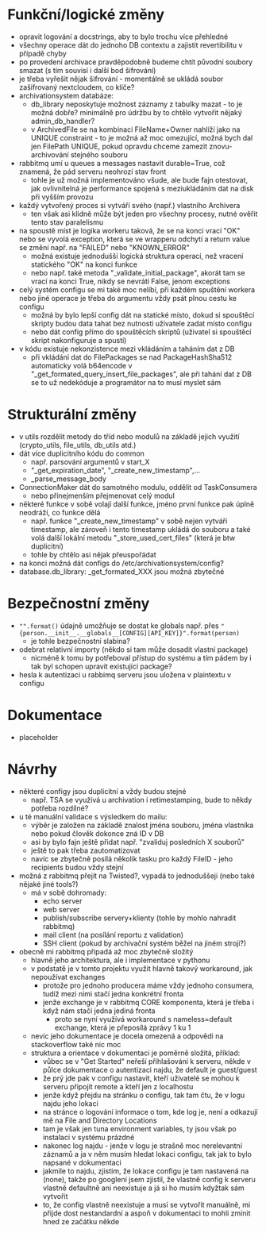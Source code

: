 # Funkční/logické změny
- opravit logování a docstrings, aby to bylo trochu více přehledné
- všechny operace dát do jednoho DB contextu a zajistit revertibilitu v případě chyby
- po provedení archivace pravděpodobně budeme chtít původní soubory smazat (s tím souvisí i další bod šifrování)
- je třeba vyřešit nějak šifrování - momentálně se ukládá soubor zašifrovaný nextcloudem, co klíče?
- archivationsystem databáze:
    - db_library neposkytuje možnost záznamy z tabulky mazat - to je možná dobře? minimálně pro údržbu by to chtělo vytvořit nějaký admin_db_handler?
    - v ArchivedFile se na kombinaci FileName+Owner nahlíží jako na UNIQUE constraint - to je možná až moc omezující, možná bych dal jen FilePath UNIQUE, pokud opravdu chceme zamezit znovu-archivování stejného souboru
- rabbitmq umí u queues a messages nastavit durable=True, což znamená, že pád serveru neohrozí stav front
    - tohle je už možná implementováno všude, ale bude fajn otestovat, jak ovlivnitelná je performance spojená s meziukládáním dat na disk při vyšším provozu
- každý vytvořený proces si vytváří svého (např.) vlastního Archivera
    - ten však asi klidně může být jeden pro všechny procesy, nutné ověřit tento stav paralelismu
- na spoustě míst je logika workeru taková, že se na konci vrací "OK" nebo se vyvolá exception, která se ve wrapperu odchytí a return value se změní např. na "FAILED" nebo "KNOWN_ERROR"
    - možná existuje jednodušší logická struktura operací, než vracení statického "OK" na konci funkce
    - nebo např. také metoda "_validate_initial_package", akorát tam se vrací na konci True, nikdy se nevrátí False, jenom exceptions
- celý systém configu se mi také moc nelíbí, při každém spuštění workera nebo jiné operace je třeba do argumentu vždy psát plnou cestu ke configu
    - možná by bylo lepší config dát na statické místo, dokud si spouštěcí skripty budou data tahat bez nutnosti uživatele zadat místo configu
    - nebo dát config přímo do spouštěcích skriptů (uživatel si spouštěcí skript nakonfiguruje a spustí)
- v kódu existuje nekonzistence mezi vkládáním a taháním dat z DB
    - při vkládání dat do FilePackages se nad PackageHashSha512 automaticky volá b64encode v "_get_formated_query_insert_file_packages", ale při tahání dat z DB se to už nedekóduje a programátor na to musí myslet sám

# Strukturální změny
- v utils rozdělit metody do tříd nebo modulů na základě jejich využití (crypto_utils, file_utils, db_utils atd.)
- dát více duplicitního kódu do common
    - např. parsování argumentů v start_X
    - "_get_expiration_date", "_create_new_timestamp",...
    - _parse_message_body
- ConnectionMaker dát do samotného modulu, oddělit od TaskConsumera
    - nebo přinejmenším přejmenovat celý modul
- některé funkce v sobě volají další funkce, jméno první funkce pak úplně neodráží, co funkce dělá
    - např. funkce "_create_new_timestamp" v sobě nejen vytváří timestamp, ale zároveň i tento timestamp ukládá do souboru a také volá další lokální metodu "_store_used_cert_files" (která je btw duplicitní)
    - tohle by chtělo asi nějak přeuspořádat
- na konci možná dát configs do /etc/archivationsystem/config?
- database.db_library: _get_formated_XXX jsou možná zbytečné

# Bezpečnostní změny
- `"".format()` údajně umožňuje se dostat ke globals např. přes `"{person.__init__.__globals__[CONFIG][API_KEY]}".format(person)`
    - je tohle bezpečnostní slabina?
- odebrat relativní importy (někdo si tam může dosadit vlastní package)
    - nicméně k tomu by potřeboval přístup do systému a tím pádem by i tak byl schopen upravit existující package?
- hesla k autentizaci u rabbimq serveru jsou uložena v plaintextu v configu

# Dokumentace
- placeholder

# Návrhy
- některé configy jsou duplicitní a vždy budou stejné
    - např. TSA se využívá u archivation i retimestamping, bude to někdy potřeba rozdílné? 
- u té manuální validace s výsledkem do mailu:
    - výběr je založen na základě znalost jména souboru, jména vlastníka nebo pokud člověk dokonce zná ID v DB
    - asi by bylo fajn ještě přidat např. "zvaliduj posledních X souborů"
    - ještě to pak třeba zautomatizovat
    - navíc se zbytečně posílá několik tasku pro každý FileID - jeho recipients budou vždy stejní
- možná z rabbitmq přejít na Twisted?, vypadá to jednoduššeji (nebo také nějaké jiné tools?)
    - má v sobě dohromady:
        - echo server
        - web server
        - publish/subscribe servery+klienty (tohle by mohlo nahradit rabbitmq)
        - mail client (na posílání reportu z validation)
        - SSH client (pokud by archivační systém běžel na jiném stroji?)
- obecně mi rabbitmq připadá až moc zbytečně složitý
    - hlavně jeho architektura, ale i implementace v pythonu
    - v podstatě je v tomto projektu využit hlavně takový workaround, jak nepoužívat exchanges
        - protože pro jednoho producera máme vždy jednoho consumera, tudíž mezi nimi stačí jedna konkrétní fronta
        - jenže exchange je v rabbitmq CORE komponenta, která je třeba i když nám stačí jedna jediná fronta
            - proto se nyní využívá workaround s nameless=default exchange, která je přeposílá zprávy 1 ku 1
    - nevíc jeho dokumentace je docela omezená a odpovědi na stackoverflow také nic moc
    - struktura a orientace v dokumentaci je poměrně složitá, příklad:
        - vůbec se v "Get Started" neřeší přihlašování k serveru, někde v půlce dokumentace o autentizaci najdu, že default je guest/guest
        - že prý jde pak v configu nastavit, kteří uživatelé se mohou k serveru připojit remote a kteří jen z localhostu
        - jenže když přejdu na stránku o configu, tak tam čtu, že v logu najdu jeho lokaci
        - na stránce o logování informace o tom, kde log je, není a odkazují mě na File and Directory Locations
        - tam je však jen tuna environment variables, ty jsou však po instalaci v systému prázdné
        - nakonec log najdu - jenže v logu je strašně moc nerelevantní záznamů a ja v něm musím hledat lokaci configu, tak jak to bylo napsané v dokumentaci
        - jakmile to najdu, zjistim, že lokace configu je tam nastavená na (none), takže po googlení jsem zjistil, že vlastně config k serveru vlastně defaultně ani neexistuje a já si ho musím kdyžtak sám vytvořit
        - to, že config vlastně neexistuje a musí se vytvořit manuálně, mi přijde dost nestandardní a aspoň v dokumentaci to mohli zmínit hned ze začátku někde